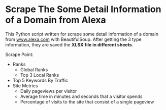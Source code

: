 # Scrape The Some Detail Information of a Domain from Alexa
This Python script written for scrape some detail information of a domain from www.alexa.com with BeautifulSoup. After getting the 3 type information, they are saved the __XLSX file in different sheets__.

Scrape Point:
- Ranks
    - Global Ranks
    - Top 3 Local Ranks
- Top 5 Keywords By Traffic 
- Site Metrics
    - Daily pageviews per visitor
    - Average time in minutes and seconds that a visitor spends
    - Percentage of visits to the site that consist of a single pageview

